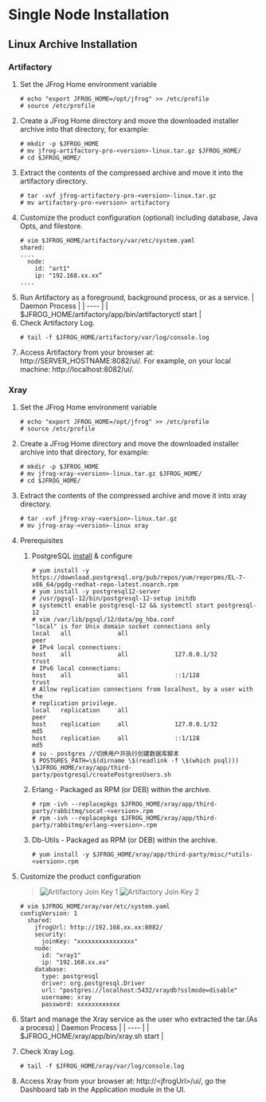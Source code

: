 # Single Node Installation
## Linux Archive Installation

### Artifactory
1. Set the JFrog Home environment variable
    ```
    # echo "export JFROG_HOME=/opt/jfrog" >> /etc/profile
    # source /etc/profile
    ```
2. Create a JFrog Home directory and move the downloaded installer archive into that directory, for example:
    ```
    # mkdir -p $JFROG_HOME
    # mv jfrog-artifactory-pro-<version>-linux.tar.gz $JFROG_HOME/
    # cd $JFROG_HOME/
    ```
3. Extract the contents of the compressed archive and move it into the artifactory directory.
    ```
    # tar -xvf jfrog-artifactory-pro-<version>-linux.tar.gz
    # mv artifactory-pro-<version> artifactory
    ```
4. Customize the product configuration (optional) including database, Java Opts, and filestore.
    ```
    # vim $JFROG_HOME/artifactory/var/etc/system.yaml
    shared:
    ....
      node:
        id: "art1"
        ip: "192.168.xx.xx”
    ....
    ```
5. Run Artifactory as a foreground, background process, or as a service.
    | Daemon Process |
    | ---- |
    | $JFROG_HOME/artifactory/app/bin/artifactoryctl start |
6. Check Artifactory Log.
    ```
    # tail -f $JFROG_HOME/artifactory/var/log/console.log
    ```
7. Access Artifactory from your browser at: http://SERVER_HOSTNAME:8082/ui/. For example, on your local machine: http://localhost:8082/ui/.

### Xray
1. Set the JFrog Home environment variable
    ```
    # echo "export JFROG_HOME=/opt/jfrog" >> /etc/profile
    # source /etc/profile
    ```
2. Create a JFrog Home directory and move the downloaded installer archive into that directory, for example:
    ```
    # mkdir -p $JFROG_HOME
    # mv jfrog-xray-<version>-linux.tar.gz $JFROG_HOME/
    # cd $JFROG_HOME/
    ```
3. Extract the contents of the compressed archive and move it into xray directory.
    ```
    # tar -xvf jfrog-xray-<version>-linux.tar.gz
    # mv jfrog-xray-<version>-linux xray
    ```
4. Prerequisites
    1. PostgreSQL [install](https://www.postgresql.org/download/linux/redhat/) & configure
        ```
        # yum install -y https://download.postgresql.org/pub/repos/yum/reporpms/EL-7-x86_64/pgdg-redhat-repo-latest.noarch.rpm
        # yum install -y postgresql12-server
        # /usr/pgsql-12/bin/postgresql-12-setup initdb
        # systemctl enable postgresql-12 && systemctl start postgresql-12
        # vim /var/lib/pgsql/12/data/pg_hba.conf
        "local" is for Unix domain socket connections only
        local   all             all                                     peer
        # IPv4 local connections:
        host    all             all             127.0.0.1/32            trust
        # IPv6 local connections:
        host    all             all             ::1/128                 trust
        # Allow replication connections from localhost, by a user with the
        # replication privilege.
        local   replication     all                                     peer
        host    replication     all             127.0.0.1/32            md5
        host    replication     all             ::1/128                 md5
        # su - postgres //切换用户并执行创建数据库脚本
        $ POSTGRES_PATH=\$(dirname \$(readlink -f \$(which psql))) \$JFROG_HOME/xray/app/third-party/postgresql/createPostgresUsers.sh
        ```
    2. Erlang - Packaged as RPM (or DEB) within the archive.
        ```
        # rpm -ivh --replacepkgs $JFROG_HOME/xray/app/third-party/rabbitmq/socat-<version>.rpm
        # rpm -ivh --replacepkgs $JFROG_HOME/xray/app/third-party/rabbitmq/erlang-<version>.rpm
        ```
    3. Db-Utils - Packaged as RPM (or DEB) within the archive.
        ```
        # yum install -y $JFROG_HOME/xray/app/third-party/misc/*utils-<version>.rpm
        ```
5. Customize the product configuration
    >![Artifactory Join Key 1](https://github.com/j1an5/JFrog_Self-Hosted/blob/main/resource/images/Artifactory%20Join%20Key%201.png?raw=true)
    ![Artifactory Join Key 2](https://github.com/j1an5/JFrog_Self-Hosted/blob/main/resource/images/Artifactory%20Join%20Key%202.png?raw=true)

    ```
    # vim $JFROG_HOME/xray/var/etc/system.yaml
    configVersion: 1
      shared:
        jfrogUrl: http://192.168.xx.xx:8082/
        security:
          joinKey: "xxxxxxxxxxxxxxxx"
        node:
          id: "xray1"
          ip: "192.168.xx.xx"
        database:
          type: postgresql
          driver: org.postgresql.Driver
          url: "postgres://localhost:5432/xraydb?sslmode=disable"
          username: xray
          password: xxxxxxxxxxxx
    ```
6. Start and manage the Xray service as the user who extracted the tar.(As a process)
    | Daemon Process |
    | ---- |
    | $JFROG_HOME/xray/app/bin/xray.sh start |
7. Check Xray Log.
    ```
    # tail -f $JFROG_HOME/xray/var/log/console.log
    ```
8. Access Xray from your browser at: http://\<jfrogUrl>/ui/, go the Dashboard tab in the Application module in the UI.

